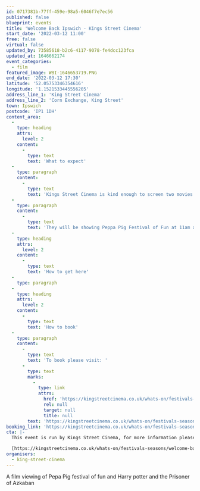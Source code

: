 ```yaml
---
id: 0717381b-77ff-459e-98a5-6046f7e7ec56
published: false
blueprint: events
title: 'Welcome Back Ipswich - Kings Street Cinema'
start_date: '2022-03-12 11:00'
free: false
virtual: false
updated_by: 73585618-b2c6-4117-9078-fe4dcc123fca
updated_at: 1646662174
event_categories:
  - film
featured_image: WBI-1646653719.PNG
end_date: '2022-03-12 17:30'
latitude: '52.05753346354616'
longitude: '1.1521533445556205'
address_line_1: 'King Street Cinema'
address_line_2: 'Corn Exchange, King Street'
town: Ipswich
postcode: 'IP1 1DH'
content_area:
  -
    type: heading
    attrs:
      level: 2
    content:
      -
        type: text
        text: 'What to expect'
  -
    type: paragraph
    content:
      -
        type: text
        text: 'Kings Street Cinema is kind enough to screen two movies for everyone of all ages to enjoy over the Welcome Back Weekend. These are £3 each to attend with £1 being donated to St Elizabeth Hospice.'
  -
    type: paragraph
    content:
      -
        type: text
        text: 'They will be showing Peppa Pig Festival of Fun at 11am and Harry Potter and the Prisoner of Azkaban at 2.30pm, on the 12th and 13th of March'
  -
    type: heading
    attrs:
      level: 2
    content:
      -
        type: text
        text: 'How to get here'
  -
    type: paragraph
  -
    type: heading
    attrs:
      level: 2
    content:
      -
        type: text
        text: 'How to book'
  -
    type: paragraph
    content:
      -
        type: text
        text: 'To book please visit: '
      -
        type: text
        marks:
          -
            type: link
            attrs:
              href: 'https://kingstreetcinema.co.uk/whats-on/festivals-seasons/welcome-back-ipswich/'
              rel: null
              target: null
              title: null
        text: 'https://kingstreetcinema.co.uk/whats-on/festivals-seasons/welcome-back-ipswich/'
booking_link: 'https://kingstreetcinema.co.uk/whats-on/festivals-seasons/welcome-back-ipswich/'
cta: |-
  This event is run by Kings Street Cinema, for more information please get in touch via:

  [https://kingstreetcinema.co.uk/whats-on/festivals-seasons/welcome-back-ipswich/](https://kingstreetcinema.co.uk/whats-on/festivals-seasons/welcome-back-ipswich/)
organisers:
  - king-street-cinema
---
```

A film viewing of Pepa Pig festival of fun and Harry potter and the Prisoner of Azkaban